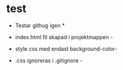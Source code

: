 **test**
=======
* Testar githug igen *

- index.html fil skapad i projektmappen -

- style css med endast background-color- 

- .css ignoreras i .gitignore -